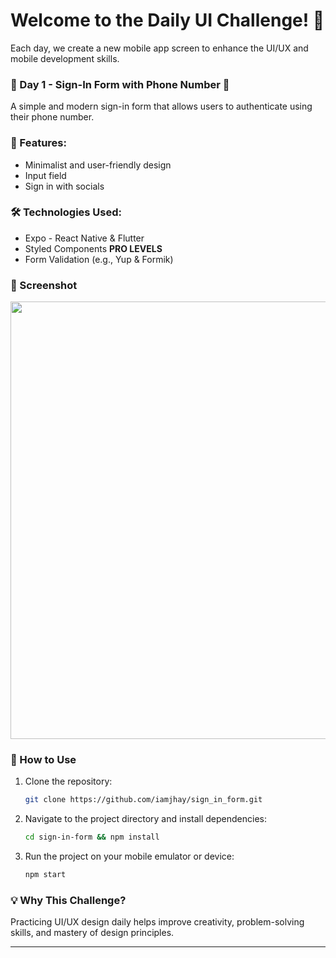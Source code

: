 # Welcome to the **Daily UI Challenge!** 🚀  
Each day, we create a new mobile app screen to enhance the UI/UX and mobile development skills.  

### 📌 Day 1 - Sign-In Form with Phone Number 👋
A simple and modern sign-in form that allows users to authenticate using their phone number.

### 🎨 Features:
- Minimalist and user-friendly design  
- Input field 
- Sign in with socials

### 🛠️ Technologies Used:
- Expo - React Native & Flutter
- Styled Components
  **PRO LEVELS**
- Form Validation (e.g., Yup & Formik)  

### 📸 Screenshot  
<div align="center">
  <img height="700" src="https://imagedelivery.net/_QLyhNQIk5K6p8kNrFQcIA/8437d890-3537-4256-35b5-024b23d2f300/public"  />
</div>

### 🚀 How to Use  
1. Clone the repository:  
   ```bash
   git clone https://github.com/iamjhay/sign_in_form.git
   ```
2. Navigate to the project directory and install dependencies:  
   ```bash
   cd sign-in-form && npm install
   ```
3. Run the project on your mobile emulator or device:  
   ```bash
   npm start
   ```

### 💡 Why This Challenge?  
Practicing UI/UX design daily helps improve creativity, problem-solving skills, and mastery of design principles.

---
